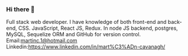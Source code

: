 ### Hi there 👋

<!--
**CavanaghMartin/CavanaghMartin** is a ✨ _special_ ✨ repository because its `README.md` (this file) appears on your GitHub profile.


Here are some ideas to get you started:

- 🔭 I’m currently working on ...
- 🌱 I’m currently learning ...
- 👯 I’m looking to collaborate on ...
- 🤔 I’m looking for help with ...
- 💬 Ask me about ...
- 📫 How to reach me: ...
- 😄 Pronouns: ...
- ⚡ Fun fact: ...
-->
Full stack web developer. I have knowledge of both front-end and back-end, CSS. JavaScript, React JS, Redux. In node JS backend, postgres, MySQL, Sequelize ORM and GitHub for version control.
Email:martinc.1@hotmail.com
Linkedin:https://www.linkedin.com/in/mart%C3%ADn-cavanagh/ 
